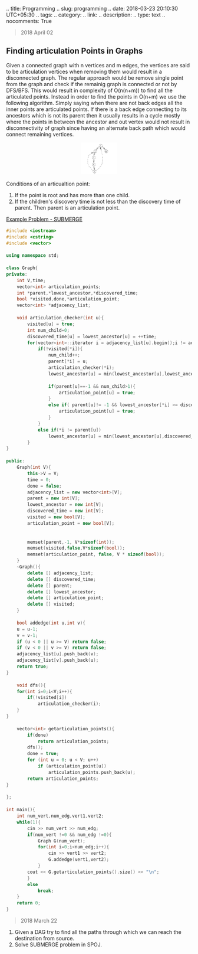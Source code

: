 
.. title: Programming
.. slug: programming
.. date: 2018-03-23 20:10:30 UTC+05:30
.. tags: 
.. category: 
.. link: 
.. description: 
.. type: text
.. nocomments: True


> 2018 April 02

## Finding articulation Points in Graphs

Given a connected graph with n vertices and m edges, the vertices are said to be articulation vertices when removing them would result in a disconnected graph. The regular approach would be remove single point from the graph and check if the remainig graph is connected or not by DFS/BFS. This would result in complexity of O(n(n+m)) to find all the articulated points. Instead in order to find the points in O(n+m) we use the following algorithm. Simply saying when there are not back edges all the inner points are articulated points. If there is a back edge connecting to its ancestors which is not its parent then it usually results in a cycle mostly where the points in between the ancestor and out vertex would not result in disconnectivity of graph since having an alternate back path which would connect remaining vertices.

<p style="text-align:center"><img src ="/images/articualtion.png" width="20%" height="20%" /></p>

Conditions of an articualtion point:

1. If the point is root and has more than one child.
2. If the children's discovery time is not less than the discovery time of parent. Then parent is an articulation point.


[Example Problem - SUBMERGE](http://www.spoj.com/problems/SUBMERGE/)

```c++
#include <iostream>
#include <cstring>
#include <vector>

using namespace std;

class Graph{
private:
	int V,time;
	vector<int> articulation_points;
	int *parent,*lowest_ancestor,*discovered_time;
	bool *visited,done,*articulation_point;
	vector<int> *adjacency_list;

	void articulation_checker(int u){
		visited[u] = true;
		int num_child=0;
		discovered_time[u] = lowest_ancestor[u] = ++time;
		for(vector<int>::iterator i = adjacency_list[u].begin();i != adjacency_list[u].end();i++){
			if(!visited[*i]){
				num_child++;
				parent[*i] = u;
				articulation_checker(*i);
				lowest_ancestor[u] = min(lowest_ancestor[u],lowest_ancestor[*i]);

				if(parent[u]==-1 && num_child>1){
                	articulation_point[u] = true;
				}
				else if( parent[u]!= -1 && lowest_ancestor[*i] >= discovered_time[u]){
                	articulation_point[u] = true;
				}
			}
			else if(*i != parent[u])
				lowest_ancestor[u] = min(lowest_ancestor[u],discovered_time[*i]);
		}
}

public:
	Graph(int V){
		this->V = V;
		time = 0;
		done = false;
		adjacency_list = new vector<int>[V];
		parent = new int[V];
		lowest_ancestor = new int[V];
		discovered_time = new int[V];
		visited = new bool[V];
	    articulation_point = new bool[V];


		memset(parent,-1, V*sizeof(int));
		memset(visited,false,V*sizeof(bool));
        memset(articulation_point, false, V * sizeof(bool));
	}
	~Graph(){
		delete [] adjacency_list;
		delete [] discovered_time;
		delete [] parent;
		delete [] lowest_ancestor;
        delete [] articulation_point;
		delete [] visited;
 	}

 	bool addedge(int u,int v){
	u = u-1;
	v = v-1;
	if (u < 0 || u >= V) return false;
    if (v < 0 || v >= V) return false;
	adjacency_list[u].push_back(v);
	adjacency_list[v].push_back(u);
	return true;
}

	void dfs(){
	for(int i=0;i<V;i++){
		if(!visited[i])
			articulation_checker(i);
	}
}

	vector<int> getarticulation_points(){
		if(done)
			return articulation_points;
		dfs();
		done = true;
		for (int u = 0; u < V; u++)
			if (articulation_point[u])
				articulation_points.push_back(u);
		return articulation_points;
}

};

int main(){
	int num_vert,num_edg,vert1,vert2;
	while(1){
		cin >> num_vert >> num_edg;
		if(num_vert !=0 && num_edg !=0){
			Graph G(num_vert);
			for(int i=0;i<num_edg;i++){
				cin >> vert1 >> vert2;
				G.addedge(vert1,vert2);
			}
		cout << G.getarticulation_points().size() << "\n";
		}
		else
			break;
	}
	return 0;
}
```

> 2018 March 22

1. Given a DAG try to find all the paths through which we can reach the destination from source.
2. Solve SUBMERGE problem in SPOJ.
